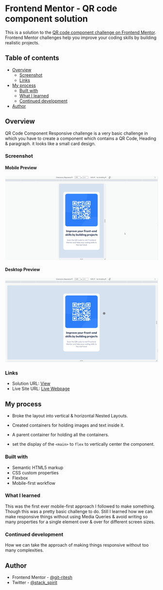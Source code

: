 # Frontend Mentor - QR code component solution

This is a solution to the [QR code component challenge on Frontend Mentor](https://www.frontendmentor.io/challenges/qr-code-component-iux_sIO_H). Frontend Mentor challenges help you improve your coding skills by building realistic projects. 

## Table of contents

- [Overview](#overview)
  - [Screenshot](#screenshot)
  - [Links](#links)
- [My process](#my-process)
  - [Built with](#built-with)
  - [What I learned](#what-i-learned)
  - [Continued development](#continued-development)
- [Author](#author)


## Overview

QR Code Component Responsive challenge is a very basic challenge in which you have to create a component which contains a QR Code, Heading & paragraph. it looks like a small card design.

### Screenshot

#### Mobile Preview
![Mobile Preview](design/mobile-output-min.png)
#### Desktop Preview 
![Desktop Preview](design/desktop-output-min.png)

### Links

- Solution URL: [View](https://www.frontendmentor.io/solutions/responsive-qr-code-component-MFDbdX6DxU)
- Live Site URL: [Live Webpage](https://git-ritesh.github.io/frontendmentor-challenges/qr-code-component-main/index.html)

## My process

- Broke the layout into vertical & horizontal Nested Layouts.

- Created containers for holding images and text inside it.

- A parent container for holding all the containers. 

- set the display of the `<main>` to `flex` to vertically center the component.


### Built with

- Semantic HTML5 markup
- CSS custom properties
- Flexbox
- Mobile-first workflow

### What I learned

This was the first ever mobile-first approach I followed to make something. Though this was a pretty basic challenge to do. Still I learned how we can make responsive things without using Media Queries & avoid writing so many properties for a single element over & over for different screen sizes.

### Continued development

How we can take the approach of making things responsive without too many complexities.

## Author
- Frontend Mentor - [@git-ritesh](https://www.frontendmentor.io/profile/git-ritesh)
- Twitter - [@stack_spirit](https://www.twitter.com/stack_spirit)